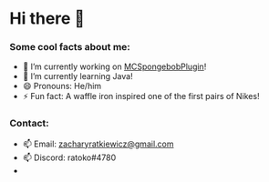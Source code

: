 # Hi there 👋

### Some cool facts about me: 

- 🔭 I’m currently working on [MCSpongebobPlugin](https://github.com/RainbowDino567/mc-spongebob-plugin)!
- 🌱 I’m currently learning Java!
- 😄 Pronouns: He/him
- ⚡ Fun fact: A waffle iron inspired one of the first pairs of Nikes!

### Contact:

- 📫 Email: zacharyratkiewicz@gmail.com
- 📫 Discord: ratoko#4780
- 
